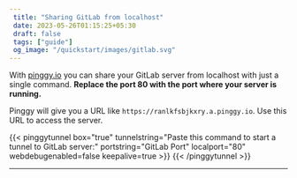 ```yaml
---
 title: "Sharing GitLab from localhost" 
 date: 2023-05-26T01:15:25+05:30 
 draft: false 
 tags: ["guide"]
 og_image: "/quickstart/images/gitlab.svg"
---
```


With [pinggy.io](https://pinggy.io) you can share your GitLab server from localhost with just a single command. **Replace the port 80 with the port where your server is running.**

Pinggy will give you a URL like `https://ranlkfsbjkxry.a.pinggy.io`. Use this URL to access the server.

{{< pinggytunnel box="true" tunnelstring="Paste this command to start a tunnel to GitLab server:" portstring="GitLab Port" localport="80" webdebugenabled=false keepalive=true >}}
{{< /pinggytunnel >}}

<hr>
